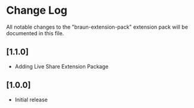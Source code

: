 # Change Log

All notable changes to the "braun-extension-pack" extension pack will be documented in this file.

## [1.1.0]

- Adding Live Share Extension Package

## [1.0.0]

- Initial release
